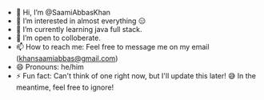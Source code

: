 - 👋 Hi, I’m @SaamiAbbasKhan
- 👀 I’m interested in almost everything 😑
- 🌱 I’m currently learning java full stack.
- 💞️ I’m open to colloberate.
- 📫 How to reach me: Feel free to message me on my email (khansaamiabbas@gmail.com)
- 😄 Pronouns: he/him
- ⚡ Fun fact: Can't think of one right now, but I'll update this later! 😅 In the meantime, feel free to ignore!

<!---
SaamiAbbasKhan/SaamiAbbasKhan is a ✨ special ✨ repository because its `README.md` (this file) appears on your GitHub profile.
You can click the Preview link to take a look at your changes.
--->
